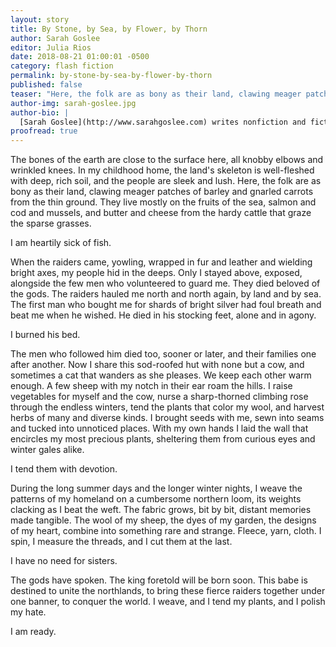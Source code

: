 ```yaml
---
layout: story
title: By Stone, by Sea, by Flower, by Thorn
author: Sarah Goslee
editor: Julia Rios
date: 2018-08-21 01:00:01 -0500
category: flash fiction
permalink: by-stone-by-sea-by-flower-by-thorn
published: false
teaser: "Here, the folk are as bony as their land, clawing meager patches of barley and gnarled carrots from the thin ground."
author-img: sarah-goslee.jpg
author-bio: |
  [Sarah Goslee](http://www.sarahgoslee.com) writes nonfiction and fiction about all sorts of things: ecology, weaving, unicorns, agriculture. She is on the fourth of her nine lives, and hopes the remaining five take a very long time to run out.
proofread: true
---
```


The bones of the earth are close to the surface here, all knobby elbows and wrinkled knees. In my childhood home, the land's skeleton is well-fleshed with deep, rich soil, and the people are sleek and lush. Here, the folk are as bony as their land, clawing meager patches of barley and gnarled carrots from the thin ground. They live mostly on the fruits of the sea, salmon and cod and mussels, and butter and cheese from the hardy cattle that graze the sparse grasses.

I am heartily sick of fish.

When the raiders came, yowling, wrapped in fur and leather and wielding bright axes, my people hid in the deeps. Only I stayed above, exposed, alongside the few men who volunteered to guard me. They died beloved of the gods. The raiders hauled me north and north again, by land and by sea. The first man who bought me for shards of bright silver had foul breath and beat me when he wished. He died in his stocking feet, alone and in agony.

I burned his bed.

The men who followed him died too, sooner or later, and their families one after another. Now I share this sod-roofed hut with none but a cow, and sometimes a cat that wanders as she pleases. We keep each other warm enough. A few sheep with my notch in their ear roam the hills. I raise vegetables for myself and the cow, nurse a sharp-thorned climbing rose through the endless winters, tend the plants that color my wool, and harvest herbs of many and diverse kinds. I brought seeds with me, sewn into seams and tucked into unnoticed places. With my own hands I laid the wall that encircles my most precious plants, sheltering them from curious eyes and winter gales alike.

I tend them with devotion.

During the long summer days and the longer winter nights, I weave the patterns of my homeland on a cumbersome northern loom, its weights clacking as I beat the weft. The fabric grows, bit by bit, distant memories made tangible. The wool of my sheep, the dyes of my garden, the designs of my heart, combine into something rare and strange. Fleece, yarn, cloth. I spin, I measure the threads, and I cut them at the last.

I have no need for sisters.

The gods have spoken. The king foretold will be born soon. This babe is destined to unite the northlands, to bring these fierce raiders together under one banner, to conquer the world. I weave, and I tend my plants, and I polish my hate.

I am ready.
